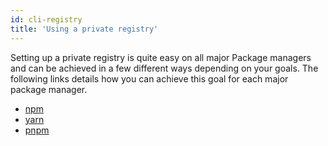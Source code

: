 ```yaml
---
id: cli-registry
title: 'Using a private registry'
---
```


Setting up a private registry is quite easy on all major Package managers and can be achieved in a few different ways depending on your goals. The following links details how you can achieve this goal for each major package manager.

- [npm](setup-npm.md)
- [yarn](setup-yarn.md)
- [pnpm](setup-pnpm.md)

